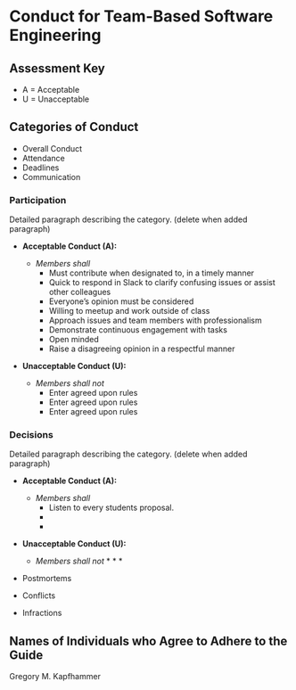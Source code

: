 # Conduct for Team-Based Software Engineering

## Assessment Key

* A = Acceptable
* U = Unacceptable

## Categories of Conduct

* Overall Conduct
* Attendance
* Deadlines
* Communication

### Participation

Detailed paragraph describing the category. (delete when added paragraph)

* **Acceptable Conduct (A):**
  * *Members shall*
    * Must contribute when designated to, in a timely manner
    * Quick to respond in Slack to clarify confusing issues or assist other colleagues
    * Everyone’s opinion must be considered
    * Willing to meetup and work outside of class
    * Approach issues and team members with professionalism
    * Demonstrate continuous engagement with tasks
    * Open minded
    * Raise a disagreeing opinion in a respectful manner

* **Unacceptable Conduct (U):**
  * *Members shall not*
    * Enter agreed upon rules
    * Enter agreed upon rules
    * Enter agreed upon rules

### Decisions

Detailed paragraph describing the category. (delete when added paragraph)

* **Acceptable Conduct (A):**
  * *Members shall*
    * Listen to every students proposal.
    *
    *

* **Unacceptable Conduct (U):**
  * *Members shall not*
    *
    *
    *

* Postmortems
* Conflicts
* Infractions

## Names of Individuals who Agree to Adhere to the Guide

Gregory M. Kapfhammer
